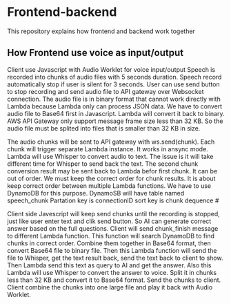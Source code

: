 # Frontend-backend
This repository explains how frontend and backend work together
## How Frontend use voice as input/output
Client use Javascript with Audio Worklet for voice input/output
Speech is recorded into chunks of audio files with 5 seconds duration. Speech record automatically stop if user is silent for 3 seconds.
User can use send button to stop recording and send audio file to API gateway over Websocket connection.
The audio file is in binary format that cannot work directly with Lambda because Lambda only can process JSON data.
We have to convert audio file to Base64 first in Javascript. Lambda will convert it back to binary.
AWS API Gateway only support message frame size less than 32 KB. So the audio file must be splited into files that is smaller than 32 KB in size.

The audio chunks will be sent to API gateway with ws.send(chunk). Each chunk will trigger separate Lambda instance. It works in ansync mode.
Lambda will use Whisper to convert audio to text. The issue is it will take different time for Whisper to send back the text.
The second chunk conversion result may be sent back to Lambda befor first chunk. It can be out of order.
We must keep the correct order for chunk results. It is about keep correct order between multiple Lambda functions.
We have to use DynamoDB for this purpose.
DynamoSB will have table named speech_chunk
Partation key is connectionID
sort key is chunk dequence #

Client side Javescript will keep send chunks until the recording is stopped, just like user enter text and clik send button. So AI can generate correct answer based on the full questions.
Client will send chunk_finish message to different Lambda function. This function will search DynamoDB to find chunks in correct order. Combine them together in Base64 format, then convert Base64 file to binary file.
Then this Lambda function will send the file to Whisper, get the text result back, send the text back to client to show.
Then Lambda send this text as query to AI and get the answer.
Also this Lambda will use Whisper to convert the answer to voice. Split it in chunks less than 32 KB and convert it to Base64 format. Send the chunks to client.
Client combine the chunks into one large file and play it back with Audio Worklet.
